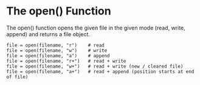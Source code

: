 # The open\(\) Function

The open\(\) function opens the given file in the given mode \(read, write, append\) and returns a file object.

```
file = open(filename, "r")    # read
file = open(filename, "w")    # write
file = open(filename, "a")    # append
file = open(filename, "r+")   # read + write
file = open(filename, "w+")   # read + write (new / cleared file)
file = open(filename, "a+")   # read + append (position starts at end of file)
```




